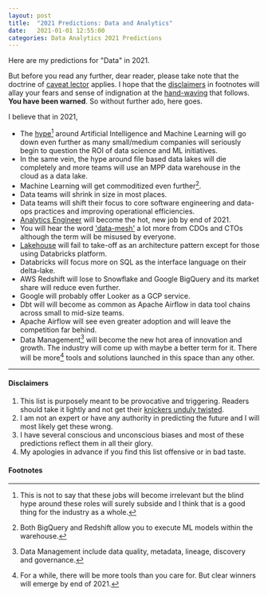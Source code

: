 ```yaml
---
layout: post
title:  "2021 Predictions: Data and Analytics"
date:   2021-01-01 12:55:00
categories: Data Analytics 2021 Predictions
---
```


Here are my predictions for "Data" in 2021. 

But before you read any further, dear reader, please take note that the doctrine of [caveat lector](https://en.wikipedia.org/wiki/Caveat_emptor) applies. I hope that the [disclaimers](#disclaimers) in footnotes will allay your fears and sense of indignation at the [hand-waving](https://en.wikipedia.org/wiki/Hand-waving) that follows. **You have been warned**. So without further ado, here goes. 

I believe that in 2021, 

- The [hype](https://www.gartner.com/smarterwithgartner/2-megatrends-dominate-the-gartner-hype-cycle-for-artificial-intelligence-2020/)[^1] around Artificial Intelligence and Machine Learning will go down even further as many small/medium companies will seriously begin to question the ROI of data science and ML initiatives.
- In the same vein, the hype around file based data lakes will die completely and more teams will use an MPP data warehouse in the cloud as a data lake.
- Machine Learning will get commoditized even further[^2].
- Data teams will shrink in size in most places.
- Data teams will shift their focus to core software engineering and data-ops practices and improving operational efficiencies.
- [Analytics Engineer](https://blog.getdbt.com/what-is-an-analytics-engineer/) will become the hot, new job by end of 2021.
- You will hear the word ['data-mesh'](https://martinfowler.com/articles/data-monolith-to-mesh.html) a lot more from CDOs and CTOs although the term will be misused by everyone.
- [Lakehouse](https://databricks.com/blog/2020/01/30/what-is-a-data-lakehouse.html) will fail to take-off as an architecture pattern except for those using Databricks platform.
- Databricks will focus more on SQL as the interface language on their delta-lake. 
- AWS Redshift will lose to Snowflake and Google BigQuery and its market share will reduce even further.
- Google will probably offer Looker as a GCP service.
- Dbt will will become as common as Apache Airflow in data tool chains across small to mid-size teams.
- Apache Airflow will see even greater adoption and will leave the competition far behind.
- Data Management[^3] will become the new hot area of innovation and growth. The industry will come up with maybe a better term for it. There will be more[^4] tools and solutions launched in this space than any other.

---

#### Disclaimers
<a name="disclaimers"></a>
1. This list is purposely meant to be provocative and triggering. Readers should take it lightly and not get their [knickers unduly twisted](https://wordhistories.net/2018/09/30/knickers-twist/).
1. I am not an expert or have any authority in predicting the future and I will most likely get these wrong.
1. I have several conscious and unconscious biases and most of these predictions reflect them in all their glory.
1. My apologies in advance if you find this list offensive or in bad taste. 


#### Footnotes
[^1]: This is not to say that these jobs will become irrelevant but the blind hype around these roles will surely subside and I think that is a good thing for the industry as a whole.
[^2]: Both BigQuery and Redshift allow you to execute ML models within the warehouse.
[^3]: Data Management include data quality, metadata, lineage, discovery and governance.
[^4]: For a while, there will be more tools than you care for. But clear winners will emerge by end of 2021.